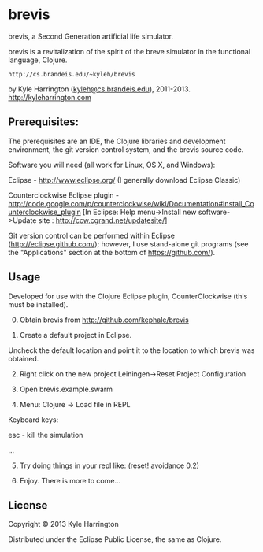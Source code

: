 # brevis

brevis, a Second Generation artificial life simulator.

brevis is a revitalization of the spirit of the breve simulator in the functional
language, Clojure.
	
	http://cs.brandeis.edu/~kyleh/brevis

by Kyle Harrington (kyleh@cs.brandeis.edu), 2011-2013.
   http://kyleharrington.com

## Prerequisites:

The prerequisites are an IDE, the Clojure libraries and development environment, the git version control system, and the brevis source code.

Software you will need (all work for Linux, OS X, and Windows):

Eclipse - http://www.eclipse.org/ (I generally download Eclipse Classic)

Counterclockwise Eclipse plugin - http://code.google.com/p/counterclockwise/wiki/Documentation#Install_Counterclockwise_plugin
[In Eclipse: Help menu->Install new software->Update site : http://ccw.cgrand.net/updatesite/]

Git version control can be performed within Eclipse (http://eclipse.github.com/); however, I use stand-alone git programs (see the "Applications" section at the bottom of https://github.com/).

## Usage

Developed for use with the Clojure Eclipse plugin, CounterClockwise (this must be installed).

0. Obtain brevis from http://github.com/kephale/brevis

1. Create a default project in Eclipse. 

Uncheck the default location and point it to the location to which brevis was obtained.

2. Right click on the new project Leiningen->Reset Project Configuration

3. Open brevis.example.swarm

4. Menu: Clojure -> Load file in REPL

Keyboard keys:

esc - kill the simulation

...

5. Try doing things in your repl like: (reset! avoidance 0.2)

6. Enjoy. There is more to come...

## License

Copyright © 2013 Kyle Harrington

Distributed under the Eclipse Public License, the same as Clojure.
